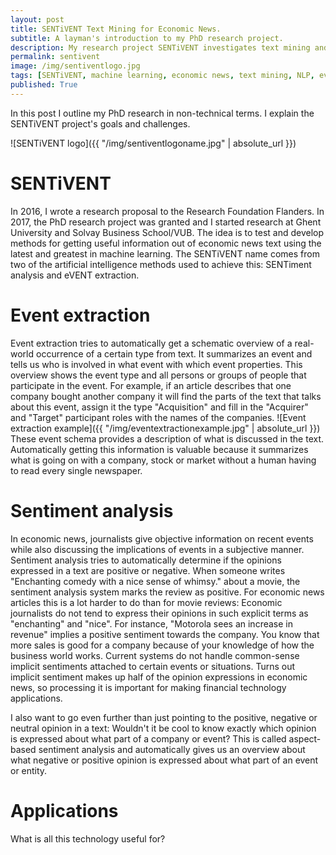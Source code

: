 ```yaml
---
layout: post
title: SENTiVENT Text Mining for Economic News.
subtitle: A layman's introduction to my PhD research project.
description: My research project SENTiVENT investigates text mining and machine learning for economic news.
permalink: sentivent
image: /img/sentiventlogo.jpg
tags: [SENTiVENT, machine learning, economic news, text mining, NLP, event extraction, sentiment analysis]
published: True
---
```

In this post I outline my PhD research in non-technical terms.
I explain the SENTiVENT project's goals and challenges.

![SENTiVENT logo]({{ "/img/sentiventlogoname.jpg" | absolute_url }})

# SENTiVENT
In 2016, I wrote a research proposal to the Research Foundation Flanders.
In 2017, the PhD research project was granted and I started research at Ghent
University and Solvay Business School/VUB.
The idea is to test and develop methods for getting useful information out of
economic news text using the latest and greatest in machine learning.
The SENTiVENT name comes from two of the artificial intelligence methods used to achieve this:
SENTiment analysis and eVENT extraction.

# Event extraction
Event extraction tries to automatically get a schematic overview of a real-world occurrence of a certain type from text.
It summarizes an event and tells us who is involved in what event with which event properties.
This overview shows the event type and all persons or groups of people that participate in the event.
For example, if an article describes that one company bought another company it will find the parts of the text that talks about this event,
assign it the type "Acquisition" and fill in the "Acquirer" and "Target" participant roles with the names of the companies.
![Event extraction example]({{ "/img/eventextractionexample.jpg" | absolute_url }})
These event schema provides a description of what is discussed in the text.
Automatically getting this information is valuable because it summarizes what is going on with a company, stock or market without a human having to read every single newspaper.

# Sentiment analysis
In economic news, journalists give objective information on recent events while also discussing the implications of events in a subjective manner.
Sentiment analysis tries to automatically determine if the opinions expressed in a text are positive or negative.
When someone writes "Enchanting comedy with a nice sense of whimsy." about a movie, the sentiment analysis system marks the review as positive.
For economic news articles this is a lot harder to do than for movie reviews:
Economic journalists do not tend to express their opinions in such explicit terms as "enchanting" and "nice".
For instance, "Motorola sees an increase in revenue" implies a positive sentiment towards the company.
You know that more sales is good for a company because of your knowledge of how the business world works.
Current systems do not handle common-sense implicit sentiments attached to certain events or situations.
Turns out implicit sentiment makes up half of the opinion expressions in economic news, so processing it is important for making financial technology applications.

I also want to go even further than just pointing to the positive, negative or neutral opinion in a text:
Wouldn't it be cool to know exactly which opinion is expressed about what part of a company or event?
This is called aspect-based sentiment analysis and automatically gives us an overview about what negative or positive opinion is expressed about what part of an event or entity.

# Applications
What is all this technology useful for?

